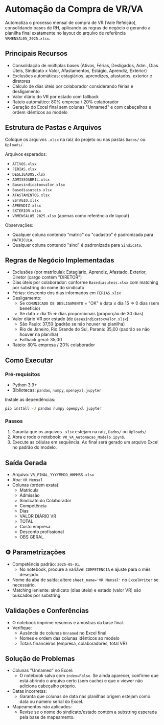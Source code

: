 
# Automação da Compra de VR/VA

Automatiza o processo mensal de compra de VR (Vale Refeição), consolidando bases de RH, aplicando as regras de negócio e gerando a planilha final exatamente no layout do arquivo de referência `VRMENSAL05_2025.xlsx`.

## Principais Recursos
- Consolidação de múltiplas bases (Ativos, Férias, Desligados, Adm., Dias Úteis, Sindicato x Valor, Afastamentos, Estágio, Aprendiz, Exterior)
- Exclusões automáticas: estagiários, aprendizes, afastados, exterior e diretores
- Cálculo de dias úteis por colaborador considerando férias e desligamento
- Valor diário do VR por estado com fallback
- Rateio automático: 80% empresa / 20% colaborador
- Geração do Excel final sem colunas "Unnamed" e com cabeçalhos e ordem idênticos ao modelo

## Estrutura de Pastas e Arquivos
Coloque os arquivos `.xlsx` na raiz do projeto ou nas pastas `Dados/` ou `Uploads/`.

Arquivos esperados:
- `ATIVOS.xlsx`
- `FERIAS.xlsx`
- `DESLIGADOS.xlsx`
- `ADMISSOABRIL.xlsx`
- `Basesindicatoxvalor.xlsx`
- `Basediasuteis.xlsx`
- `AFASTAMENTOS.xlsx`
- `ESTAGIO.xlsx`
- `APRENDIZ.xlsx`
- `EXTERIOR.xlsx`
- `VRMENSAL05_2025.xlsx` (apenas como referência de layout)

Observações:
- Qualquer coluna contendo "matric" ou "cadastro" é padronizada para `MATRICULA`.
- Qualquer coluna contendo "sind" é padronizada para `Sindicato`.

## Regras de Negócio Implementadas
- Exclusões (por matrícula): Estagiário, Aprendiz, Afastado, Exterior, Diretor (cargo contém "DIRETOR")
- Dias úteis por colaborador: conforme `Basediasuteis.xlsx` com matching por substring do nome do sindicato
- Férias: desconto dos dias informados em `FERIAS.xlsx`
- Desligamento:
  - Se `COMUNICADO DE DESLIGAMENTO` = "OK" e data ≤ dia 15 ⇒ 0 dias (sem benefício)
  - Se data > dia 15 ⇒ dias proporcionais (proporção de 30 dias)
- Valor diário VR por estado (de `Basesindicatoxvalor.xlsx`):
  - São Paulo: 37,50 (padrão se não houver na planilha)
  - Rio de Janeiro, Rio Grande do Sul, Paraná: 35,00 (padrão se não houver na planilha)
  - Fallback geral: 35,00
- Rateio: 80% empresa / 20% colaborador

##  Como Executar
### Pré‑requisitos
- Python 3.9+
- Bibliotecas: `pandas`, `numpy`, `openpyxl`, `jupyter`

Instale as dependências:
```bash
pip install -U pandas numpy openpyxl jupyter
```

### Passos
1. Garanta que os arquivos `.xlsx` estejam na raiz, `Dados/` ou `Uploads/`.
2. Abra e rode o notebook: `VR_VA_Automacao_Modelo.ipynb`.
3. Execute as células em sequência. Ao final será gerado um arquivo Excel no padrão do modelo.

## Saída Gerada
- Arquivo: `VR_FINAL_YYYYMMDD_HHMMSS.xlsx`
- Aba: `VR Mensal`
- Colunas (ordem exata):
  - Matricula
  - Admissão
  - Sindicato do Colaborador
  - Competência
  - Dias
  - VALOR DIÁRIO VR
  - TOTAL
  - Custo empresa
  - Desconto profissional
  - OBS GERAL

## ⚙️ Parametrizações
- Competência padrão: `2025-05-01`.
  - No notebook, procure a variável `COMPETENCIA` e ajuste para o mês desejado.
- Nome da aba de saída: altere `sheet_name='VR Mensal'` no `ExcelWriter` se necessário.
- Matching leniente: sindicato (dias úteis) e estado (valor VR) são buscados por substring.

## Validações e Conferências
- O notebook imprime resumos e amostras da base final.
- Verifique:
  - Ausência de colunas `Unnamed` no Excel final
  - Nomes e ordem das colunas idênticos ao modelo
  - Totais financeiros (empresa, colaboradores, total VR)

## Solução de Problemas
- Colunas "Unnamed" no Excel:
  - O notebook salva com `index=False`. Se ainda aparecer, confirme que está abrindo o arquivo certo (sem cache) e que o viewer não adiciona cabeçalho próprio.
- Datas incorretas:
  - Garanta que colunas de data nas planilhas origem estejam como data ou número serial do Excel.
- Mapeamentos não aplicados:
  - Revise se o nome do sindicato/estado contém a substring esperada pela base de mapeamento.